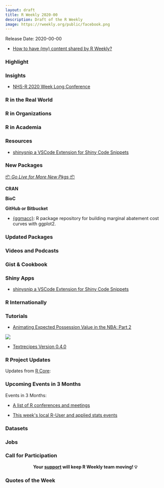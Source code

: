 ```yaml
---
layout: draft
title: R Weekly 2020-00
description: Draft of the R Weekly
image: https://rweekly.org/public/facebook.png
---
```


Release Date: 2020-00-00

+ [How to have (my) content shared by R Weekly?](https://github.com/rweekly/rweekly.org#how-to-have-my-content-shared-by-r-weekly)


###  Highlight



### Insights

+ [NHS-R 2020 Week Long Conference](https://hutsons-hacks.info/nhs-r-2020-annual-conference)

### R in the Real World



###  R in Organizations



###  R in Academia



###  Resources

+ [shinysnip a VSCode Extension for Shiny Code Snippets](https://marketplace.visualstudio.com/items?itemName=Mohamed-El-Fodil-Ihaddaden.shinysnip)


###  New Packages

<p class="added-hostname"><a href="https://rweekly.org/live" target="_blank" class="externalLink">📦 <i>Go Live for More New Pkgs</i> 📦</a></p>

**CRAN**



**BioC**



**GitHub or Bitbucket**

+ [{ggmacc}](https://github.com/aj-sykes92/ggmacc): R package repository for building marginal abatement cost curves with ggplot2. 

### Updated Packages



###  Videos and Podcasts



### Gist & Cookbook



### Shiny Apps

+ [shinysnip a VSCode Extension for Shiny Code Snippets](https://marketplace.visualstudio.com/items?itemName=Mohamed-El-Fodil-Ihaddaden.shinysnip)

### R Internationally



###  Tutorials

+ [Animating Expected Possession Value in the NBA: Part 2](https://insidethetv.rbind.io/post/epv-the-epilogue/)

![](gif)

+ [Textrecipes Version 0.4.0](https://www.hvitfeldt.me/blog/textrecipes-version-0-4-0/)

<!--<div class="post-more-begin></div><div class="post-more-end"></div>-->

###  R Project Updates

Updates from [R Core](http://developer.r-project.org/blosxom.cgi/R-devel/NEWS):


###  Upcoming Events in 3 Months

Events in 3 Months:


+ [A list of R conferences and meetings](https://jumpingrivers.github.io/meetingsR/events.html)

+ [This week's local R-User and applied stats events](https://community.rstudio.com/c/irl)


### Datasets

### Jobs




###  Call for Participation


<p class="hide-support added-hostname support-rweekly" style="text-align: center;font-weight: bold;">Your <a class="non-visited externalLink" href="https://www.patreon.com/rweekly" onclick="pas(this)">support</a> will keep R Weekly team moving! 💡</p>

###  Quotes of the Week
